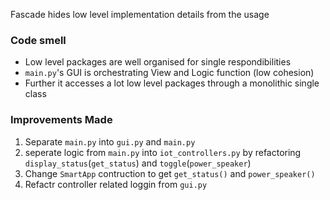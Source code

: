 Fascade hides low level implementation details from the usage 



### Code smell
* Low level packages are well organised for single respondibilities 
* `main.py`'s GUI is orchestrating View and Logic function (low cohesion)
* Further it accesses a lot low level packages through a monolithic single class 


### Improvements Made
1. Separate `main.py` into `gui.py` and `main.py`
1. seperate logic from `main.py` into `iot_controllers.py` by refactoring `display_status`(`get_status`)  and `toggle`(`power_speaker`) 
1. Change `SmartApp` contruction to get `get_status()` and `power_speaker()`
1. Refactr controller related loggin from `gui.py`